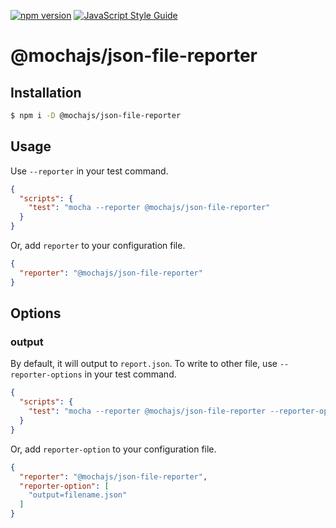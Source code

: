 [![npm version](https://badge.fury.io/js/%40mochajs%2Fjson-file-reporter.svg)](https://badge.fury.io/js/%40mochajs%2Fjson-file-reporter)
[![JavaScript Style Guide](https://img.shields.io/badge/code_style-standard-brightgreen.svg)](https://standardjs.com)

# @mochajs/json-file-reporter
## Installation
```sh
$ npm i -D @mochajs/json-file-reporter
```

## Usage
Use `--reporter` in your test command.

```json
{
  "scripts": {
    "test": "mocha --reporter @mochajs/json-file-reporter"
  }
}
```

Or, add `reporter` to your configuration file.

```json
{
  "reporter": "@mochajs/json-file-reporter"
}
```

## Options
### output
By default, it will output to `report.json`. To write to other file, use `--reporter-options` in your test command.

```json
{
  "scripts": {
    "test": "mocha --reporter @mochajs/json-file-reporter --reporter-options output=filename.json"
  }
}
```

Or, add `reporter-option` to your configuration file.

```json
{
  "reporter": "@mochajs/json-file-reporter",
  "reporter-option": [
    "output=filename.json"
  ]
}
```
